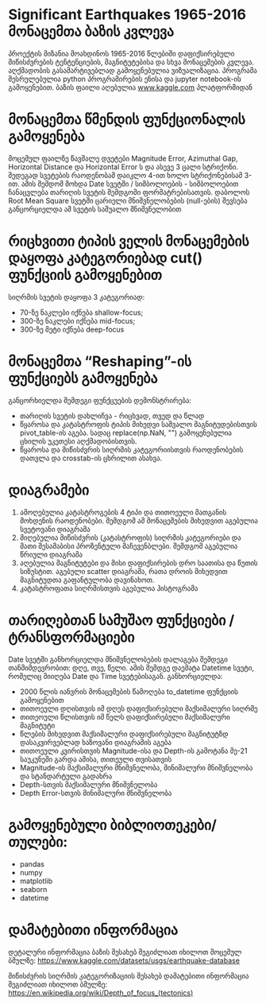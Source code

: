 # Significant Earthquakes 1965-2016 მონაცემთა ბაზის კვლევა

პროექტის მიზანია მოახდინოს 1965-2016 წლებიში დაფიქსირებული მიწისძვრების ტენტენციების, მაგნიტუტებისა და სხვა მონაცემების კვლევა.
აღქმადობის გასამარტივებლად გამოყენებულია ვიზუალიზაცია. პროგრამა შესრულებულია python პროგრამირების ენისა და jupyter notebook-ის გამოყენებით.
ბაზის ფაილი აღებულია www.kaggle.com პლატფორმიდან

# მონაცემთა წმენდის ფუნქციონალის გამოყენება
მოცემულ ფაილზე წავშალე დვეტები Magnitude Error, Azimuthal Gap, Horizontal Distance და Horizontal Error ს და ასევე 3 ცალი სტრიქონი.
შედეგად სვეტების რაოდენობამ დაიკლო 4-ით ხოლო სტრიქონებისამ 3-ით. ამის შემდომ მოხდა Date სვეტში / სიმბოლოების - სიმბოლოებით ჩანაცვლება თარიღის სვეტის შემდგომი ფორმატრებისათვის.
დაბოლოს Root Mean Square სვეტში ცარიელი მნიშვნელობების (null-ების) შევსება განცორციელდა ამ სვეტის საშუალო მნიშვნელობით

# რიცხვითი ტიპის ველის მონაცემების დაყოფა კატეგორიებად cut() ფუნქციის გამოყენებით
სიღრმის სვეტის დაყოფა 3 კატეგორიად:
* 70-ზე ნაკლები იქნება shallow-focus;
* 300-ზე ნაკლები იქნება mid-focus;
* 300-ზე მეტი იქნება deep-focus

# მონაცემთა “Reshaping”-ის ფუნქციებს გამოყენება
განცორხიელდა შემდეგი ფუნქცუების დემონსტრირება:
* თარიღის სვეტის დახლიჩვა - რიცხვად, თვედ და წლად
* წყაროსა და კატასტროფის ტიპის მიხედვი საშვალო მაგნიტუდებისთვის pivot_table-ის აგება. სადაც replace(np.NaN, "") გამოყენებულია ცხილის უკეთესი აღქმადობისთვის.
* წყაროსა და მიწისძვრის სიღრმის კატეგორიისთვის რაოდენობების დათვლა და crosstab-ის ცხრილით ასახვა.

# დიაგრამები
1) ამოღებულია კატასტროგების 4 ტიპი და თითოეული მათგანის მოხდენის რაოდენობები. შემდგომ ამ მონაცემების მიხედვით აგებულია სვეტოვანი დიაგრამა
2) მიღებულია მიწისძვრის (კატასტროფის) სიღრმის კატეგორიები და მათი შესამაბისი პროზენტული მაჩევენბლები. შემდგომ აგებულია წრიული დიაგრამა
3) აღებულია მაგნიტუტები და მისი დაფიქსირების დრო საათისა და წუთის სიზუსტით. აგებული scatter დიაგრამა, რათა დროის მიხედვით მაგნიტუდთა გაფანტულობა დავინახოთ.
4) კატასტროფათა სიღრმისთვის აგებულია ჰისტოგრამა

# თარიღებთან სამუშაო ფუნქციები / ტრანსფორმაციები
Date სვეტში განხორციელდა მნიშვნელობების დალაგება შემდეგი თანმიმდევრობით: დღე, თვე, წელი. ამის შემდგე დაემატა Datetime სვეტი, რომელიც მიიღება Date და Time სვეტებისაგან.
განხორციელდა:
  * 2000 წლის იანვრის მონაცემების წამოღება to_datetime ფუნქციის გამოყენებით
  * თითოეული დღისთვის იმ დღეს დაფიქსირებული მაქსიმალური სიღრმე
  * თითეოული წლისთვის იმ წელს დაფიქსირებული მაქსიმალური მაგნიტუტი
  * წლების მიხედვით მაქსიმალური დაფიქსირებული მაგნიტუტზდ დასაკვირვებლად ხაზოვანი დიაგრამის აგება
  * თითოეული კვირისთვის Magnitude-ისა და Depth-ის გამოტანა მე-21 საუკუნეში
გარდა ამისა, თითეული თვისათვის
* Magnitude-ის მაქსიმალური მნიშვნელობა, მინიმალური მნიშვნელობა და სტანდარტული გადახრა
* Depth-სთვის მაქსიმალური მნიშვნელობა
* Depth Error-სთვის მინიმალური მნიშვნელობა

# გამოყენებული ბიბლიოთეკები/თულები:
* pandas
* numpy
* matplotlib
* seaborn
* datetime

# დამატებითი ინფორმაცია
დეტალური ინფორმაცია ბაზის შესახებ შეგიძლიათ იხილოთ მოცემულ ბმულზე:
https://www.kaggle.com/datasets/usgs/earthquake-database 

მიწისძვრის სიღრმის კატეგორიზაციის შესახებ დამატებითი ინფორმაცია შეგიძლიათ იხილოთ ბმულზე:
https://en.wikipedia.org/wiki/Depth_of_focus_(tectonics)

